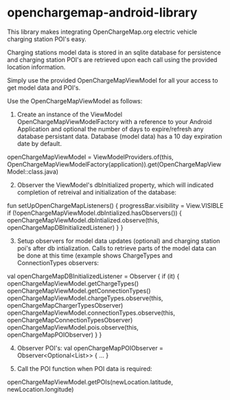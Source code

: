 # openchargemap-android-library
This library makes integrating OpenChargeMap.org electric vehicle charging station POI's easy.

Charging stations model data is stored in an sqlite database for persistence and charging station
POI's are retrieved upon each call using the provided location information.

Simply use the provided OpenChargeMapViewModel for all your access to get
model data and POI's.

Use the OpenChargeMapViewModel as follows:
1) Create an instance of the ViewModel OpenChargeMapViewModelFactory with a reference to
your Android Application and optional the number of days to expire/refresh any database
persistant data. Database (model data) has a 10 day expiration date by default.

openChargeMapViewModel = ViewModelProviders.of(this, OpenChargeMapViewModelFactory(application)).get(OpenChargeMapViewModel::class.java)

2) Observer the ViewModel's dbInitialized property, which will indicated completion
of retreival and initialization of the database:

 fun setUpOpenChargeMapListeners() {
        progressBar.visibility = View.VISIBLE
        if (!openChargeMapViewModel.dbIntialized.hasObservers()) {
            openChargeMapViewModel.dbIntialized.observe(this, openChargeMapDBInitializedListener)
        }
    }

 3) Setup observers for model data updates (optional) and charging station poi's after db
 intialization. Calls to retrieve parts of the model data can be done at this time
 (example shows ChargeTypes and ConnectionTypes observers:

   val openChargeMapDBInitializedListener = Observer<Boolean> {
         if (it) {
             openChargeMapViewModel.getChargeTypes()
             openChargeMapViewModel.getConnectionTypes()
             openChargeMapViewModel.chargeTypes.observe(this, openChargeMapChargerTypesObserver)
             openChargeMapViewModel.connectionTypes.observe(this, openChargeMapConnectionTypesObserver)
             openChargeMapViewModel.pois.observe(this, openChargeMapPOIObserver)
         }
     }

4) Observer POI's:
val openChargeMapPOIObserver = Observer<Optional<List<PoiItem>>> {
...
}

4) Call the POI function when POI data is required:

 openChargeMapViewModel.getPOIs(newLocation.latitude, newLocation.longitude)